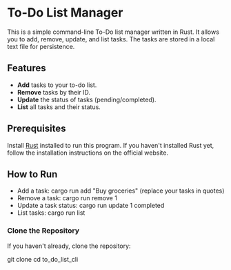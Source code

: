 # To-Do List Manager

This is a simple command-line To-Do list manager written in Rust. It allows you to add, remove, update, and list tasks. The tasks are stored in a local text file for persistence.

## Features

- **Add** tasks to your to-do list.
- **Remove** tasks by their ID.
- **Update** the status of tasks (pending/completed).
- **List** all tasks and their status.

## Prerequisites

Install [Rust](https://www.rust-lang.org/) installed to run this program. If you haven't installed Rust yet, follow the installation instructions on the official website.

## How to Run
- Add a task: cargo run add "Buy groceries" (replace your tasks in quotes)
- Remove a task: cargo run remove 1
- Update a task status: cargo run update 1 completed
- List tasks: cargo run list

### Clone the Repository

If you haven't already, clone the repository:

git clone <repository-url>
cd to_do_list_cli


